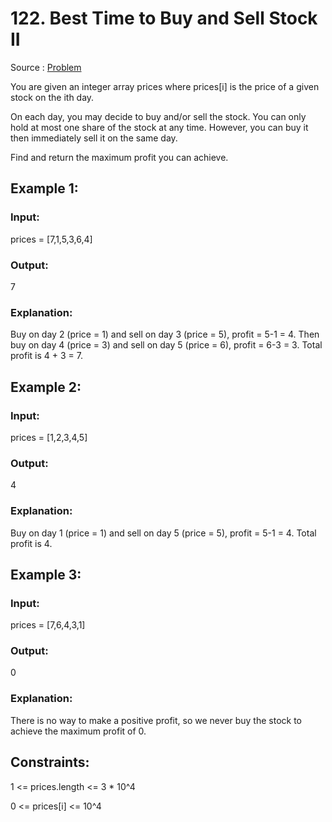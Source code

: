 # 122. Best Time to Buy and Sell Stock II

Source : [Problem](https://leetcode.com/problems/best-time-to-buy-and-sell-stock-ii)

You are given an integer array prices where prices[i] is the price of a given stock on the ith day.

On each day, you may decide to buy and/or sell the stock. You can only hold at most one share of the stock at any time. However, you can buy it then immediately sell it on the same day.

Find and return the maximum profit you can achieve.

## Example 1:

### Input:

prices = [7,1,5,3,6,4]

### Output:

7

### Explanation:

Buy on day 2 (price = 1) and sell on day 3 (price = 5), profit = 5-1 = 4. Then buy on day 4 (price = 3) and sell on day 5 (price = 6), profit = 6-3 = 3. Total profit is 4 + 3 = 7.

## Example 2:

### Input:

prices = [1,2,3,4,5]

### Output:

4

### Explanation:

Buy on day 1 (price = 1) and sell on day 5 (price = 5), profit = 5-1 = 4. Total profit is 4.

## Example 3:

### Input:

prices = [7,6,4,3,1]

### Output:

0

### Explanation:

There is no way to make a positive profit, so we never buy the stock to achieve the maximum profit of 0.

## Constraints:

1 <= prices.length <= 3 \* 10^4

0 <= prices[i] <= 10^4
